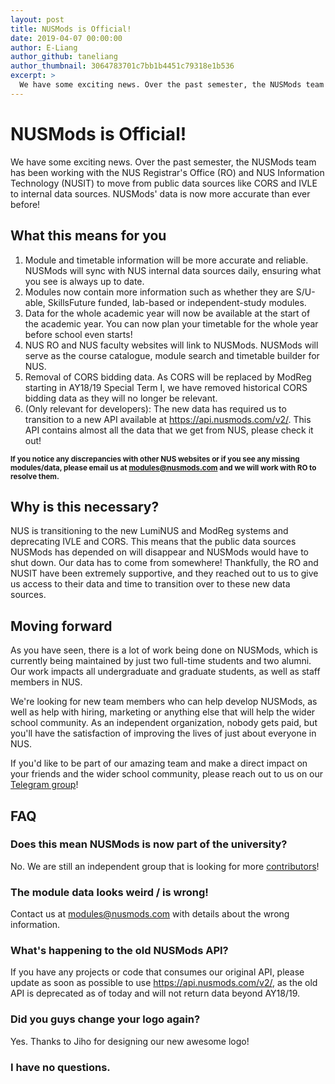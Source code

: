 ```yaml
---
layout: post
title: NUSMods is Official!
date: 2019-04-07 00:00:00
author: E-Liang
author_github: taneliang
author_thumbnail: 3064783701c7bb1b4451c79318e1b536
excerpt: >
  We have some exciting news. Over the past semester, the NUSMods team has been working with the NUS Registrar's Office (RO) and NUS Information Technology (NUSIT) to move from public data sources like CORS and IVLE to internal data sources. NUSMods' data is now more accurate than ever before!
---
```


# NUSMods is Official!

We have some exciting news. Over the past semester, the NUSMods team has been working with the NUS Registrar's Office (RO) and NUS Information Technology (NUSIT) to move from public data sources like CORS and IVLE to internal data sources. NUSMods' data is now more accurate than ever before!

## What this means for you

1. Module and timetable information will be more accurate and reliable. NUSMods will sync with NUS internal data sources daily, ensuring what you see is always up to date.
1. Modules now contain more information such as whether they are S/U-able, SkillsFuture funded, lab-based or independent-study modules.
1. Data for the whole academic year will now be available at the start of the academic year. You can now plan your timetable for the whole year before school even starts!
1. NUS RO and NUS faculty websites will link to NUSMods. NUSMods will serve as the course catalogue, module search and timetable builder for NUS.
1. Removal of CORS bidding data. As CORS will be replaced by ModReg starting in AY18/19 Special Term I, we have removed historical CORS bidding data as they will no longer be relevant.
1. (Only relevant for developers): The new data has required us to transition to a new API available at <https://api.nusmods.com/v2/>. This API contains almost all the data that we get from NUS, please check it out!

<strong><small>If you notice any discrepancies with other NUS websites or if you see any missing modules/data, please email us at <modules@nusmods.com> and we will work with RO to resolve them.</small></strong>

## Why is this necessary?

NUS is transitioning to the new LumiNUS and ModReg systems and deprecating IVLE and CORS. This means that the public data sources NUSMods has depended on will disappear and NUSMods would have to shut down. Our data has to come from somewhere! Thankfully, the RO and NUSIT have been extremely supportive, and they reached out to us to give us access to their data and time to transition over to these new data sources.

## Moving forward

As you have seen, there is a lot of work being done on NUSMods, which is currently being maintained by just two full-time students and two alumni. Our work impacts all undergraduate and graduate students, as well as staff members in NUS.

We're looking for new team members who can help develop NUSMods, as well as help with hiring, marketing or anything else that will help the wider school community. As an independent organization, nobody gets paid, but you'll have the satisfaction of improving the lives of just about everyone in NUS.

If you'd like to be part of our amazing team and make a direct impact on your friends and the wider school community, please reach out to us on our [Telegram group](https://t.me/NUSMods)!

## FAQ

### Does this mean NUSMods is now part of the university?

No. We are still an independent group that is looking for more [contributors](https://nusmods.com/contribute)!

### The module data looks weird / is wrong!

Contact us at <modules@nusmods.com> with details about the wrong information.

### What's happening to the old NUSMods API?

If you have any projects or code that consumes our original API, please update as soon as possible to use <https://api.nusmods.com/v2/>, as the old API is deprecated as of today and will not return data beyond AY18/19.

### Did you guys change your logo again?

Yes. Thanks to Jiho for designing our new awesome logo!

### I have no questions.
